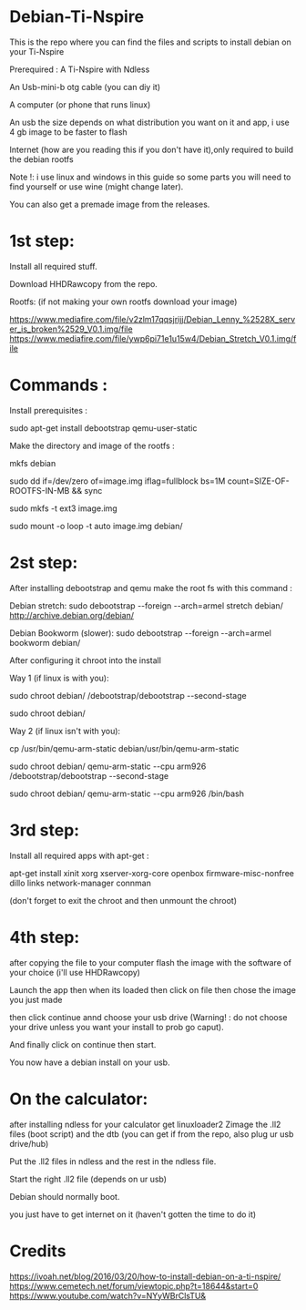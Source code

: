 # Debian-Ti-Nspire

This is the repo where you can find the files and scripts to install debian on your Ti-Nspire

Prerequired :
A Ti-Nspire with Ndless

An Usb-mini-b otg cable (you can diy it)

A computer (or phone that runs linux)

An usb the size depends on what distribution you want on it and app, i use 4 gb image to be faster to flash

Internet (how are you reading this if you don't have it),only required to build the debian rootfs

Note !: i use linux and windows in this guide so some parts you will need to find yourself or use wine (might change later).

You can also get a premade image from the releases.

# 1st step:
Install all required stuff.

Download HHDRawcopy from the repo.

Rootfs: (if not making your own rootfs download your image) 

https://www.mediafire.com/file/v2zlm17qqsjrijj/Debian_Lenny_%2528X_server_is_broken%2529_V0.1.img/file
https://www.mediafire.com/file/ywp6pi71e1u15w4/Debian_Stretch_V0.1.img/file


# Commands :

Install prerequisites :

sudo apt-get install debootstrap qemu-user-static

Make the directory and image of the rootfs : 

mkfs debian

sudo dd if=/dev/zero of=image.img iflag=fullblock bs=1M count=SIZE-OF-ROOTFS-IN-MB && sync

sudo mkfs -t ext3 image.img

sudo mount -o loop -t auto image.img debian/

# 2st step:

After installing debootstrap and qemu make the root fs with this command :

Debian stretch: sudo debootstrap --foreign --arch=armel stretch debian/ http://archive.debian.org/debian/

Debian Bookworm (slower): sudo debootstrap --foreign --arch=armel bookworm debian/

After configuring it chroot into the install

Way 1 (if linux is with you):

sudo chroot debian/ /debootstrap/debootstrap --second-stage

sudo chroot debian/

Way 2 (if linux isn't with you):

cp /usr/bin/qemu-arm-static debian/usr/bin/qemu-arm-static

sudo chroot debian/ qemu-arm-static --cpu arm926 /debootstrap/debootstrap --second-stage

sudo chroot debian/ qemu-arm-static --cpu arm926 /bin/bash
 
# 3rd step:
Install all required apps with apt-get :

apt-get install xinit xorg xserver-xorg-core openbox firmware-misc-nonfree dillo links network-manager connman

(don't forget to exit the chroot and then unmount the chroot)
# 4th step:
after copying the file to your computer flash the image with the software of your choice (i'll use HHDRawcopy)

Launch the app then when its loaded then click on file then chose the image you just made

then click continue annd choose your usb drive (Warning! : do not choose your drive unless you want your install to prob go caput).

And finally click on continue then start.

You now have a debian install on your usb.

# On the calculator:
after installing ndless for your calculator get linuxloader2 Zimage the .ll2 files (boot script) and the dtb (you can get if from the repo, also plug ur usb drive/hub)

Put the .ll2 files in ndless and the rest in the ndless file.

Start the right .ll2 file (depends on ur usb) 

Debian should normally boot.

you just have to get internet on it (haven't gotten the time to do it)

# Credits

https://ivoah.net/blog/2016/03/20/how-to-install-debian-on-a-ti-nspire/
https://www.cemetech.net/forum/viewtopic.php?t=18644&start=0
https://www.youtube.com/watch?v=NYyWBrClsTU&

